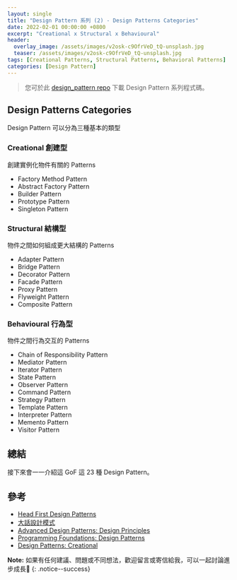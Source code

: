 ```yaml
---
layout: single
title: "Design Pattern 系列 (2) - Design Patterns Categories"
date: 2022-02-01 00:00:00 +0800
excerpt: "Creational x Structural x Behavioural"
header:
  overlay_image: /assets/images/v2osk-c9OfrVeD_tQ-unsplash.jpg
  teaser: /assets/images/v2osk-c9OfrVeD_tQ-unsplash.jpg
tags: [Creational Patterns, Structural Patterns, Behavioral Patterns]
categories: [Design Pattern]
---
```


> 您可於此 [design_pattern repo](https://github.com/nickhuangcyh/design_pattern) 下載 Design Pattern 系列程式碼。

## Design Patterns Categories

Design Pattern 可以分為三種基本的類型

### Creational 創建型

創建實例化物件有關的 Patterns

- Factory Method Pattern
- Abstract Factory Pattern
- Builder Pattern
- Prototype Pattern
- Singleton Pattern

### Structural 結構型

物件之間如何組成更大結構的 Patterns

- Adapter Pattern
- Bridge Pattern
- Decorator Pattern
- Facade Pattern
- Proxy Pattern
- Flyweight Pattern
- Composite Pattern

### Behavioural 行為型

物件之間行為交互的 Patterns

- Chain of Responsibility Pattern
- Mediator Pattern
- Iterator Pattern
- State Pattern
- Observer Pattern
- Command Pattern
- Strategy Pattern
- Template Pattern
- Interpreter Pattern
- Memento Pattern
- Visitor Pattern

## 總結

接下來會一一介紹這 GoF 這 23 種 Design Pattern。

## 參考

- [Head First Design Patterns](https://www.tenlong.com.tw/products/9789867794529)
- [大話設計模式](https://www.tenlong.com.tw/products/9789866761799)
- [Advanced Design Patterns: Design Principles](https://www.linkedin.com/learning/advanced-design-patterns-design-principles/what-are-design-principles?autoAdvance=true&autoSkip=false&autoplay=true&resume=true)
- [Programming Foundations: Design Patterns](https://www.linkedin.com/learning/programming-foundations-design-patterns-2/trying-interfaces?autoAdvance=true&autoSkip=false&autoplay=true&resume=true)
- [Design Patterns: Creational](https://www.linkedin.com/learning/design-patterns-creational/think-about-how-you-create-objects?autoAdvance=true&autoSkip=false&autoplay=true&resume=true)

**Note:** 如果有任何建議、問題或不同想法，歡迎留言或寄信給我，可以一起討論進步成長🙂
{: .notice--success}